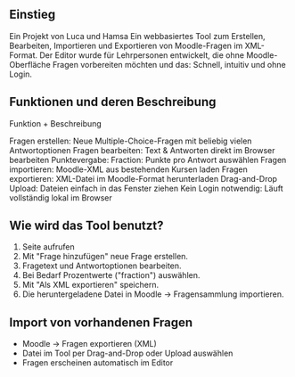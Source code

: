 ## Einstieg 

Ein Projekt von Luca und Hamsa
Ein webbasiertes Tool zum Erstellen, Bearbeiten, Importieren und Exportieren von Moodle-Fragen im XML-Format.
Der Editor wurde für Lehrpersonen entwickelt, die ohne Moodle-Oberfläche Fragen vorbereiten möchten und das: Schnell, intuitiv und ohne Login.

## Funktionen und deren Beschreibung

Funktion + Beschreibung 

Fragen erstellen: Neue Multiple-Choice-Fragen mit beliebig vielen Antwortoptionen 
Fragen bearbeiten: Text & Antworten direkt im Browser bearbeiten 
Punktevergabe: Fraction: Punkte pro Antwort auswählen 
Fragen importieren: Moodle-XML aus bestehenden Kursen laden 
Fragen exportieren: XML-Datei im Moodle-Format herunterladen 
Drag-and-Drop Upload: Dateien einfach in das Fenster ziehen 
Kein Login notwendig: Läuft vollständig lokal im Browser 

## Wie wird das Tool benutzt?

1. Seite aufrufen
2. Mit "Frage hinzufügen" neue Frage erstellen.
3. Fragetext und Antwortoptionen bearbeiten.
4. Bei Bedarf Prozentwerte ("fraction") auswählen.
5. Mit "Als XML exportieren" speichern.
6. Die heruntergeladene Datei in Moodle → Fragensammlung importieren.

## Import von vorhandenen Fragen

- Moodle → Fragen exportieren (XML)
- Datei im Tool per Drag-and-Drop oder Upload auswählen
- Fragen erscheinen automatisch im Editor

